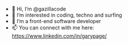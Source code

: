 - 👋 Hi, I’m @gazillacode
- 👀 I’m interested in coding, techno and surfing
- 🌱 I’m a front-end software developer
- 📫 You can connect with me here: https://www.linkedin.com/in/garypage/

<!---
gazillacode/gazillacode is a ✨ special ✨ repository because its `README.md` (this file) appears on your GitHub profile.
You can click the Preview link to take a look at your changes.
--->
